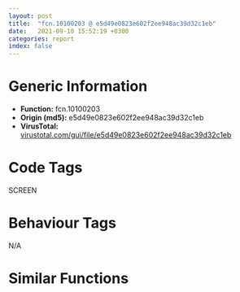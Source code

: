 ```yaml
---
layout: post
title:  "fcn.10100203 @ e5d49e0823e602f2ee948ac39d32c1eb"
date:   2021-09-10 15:52:19 +0300
categories: report
index: false
---
```


# Generic Information
- **Function:** fcn.10100203
- **Origin (md5):** e5d49e0823e602f2ee948ac39d32c1eb
- **VirusTotal:** [virustotal.com/gui/file/e5d49e0823e602f2ee948ac39d32c1eb][virustotal_ref]

# Code Tags
<span class="tag" id="SCREEN">SCREEN</span>


# Behaviour Tags
<span class="bhv-tag" id="na">N/A</span>

# Similar Functions
<script type="text/javascript" src="https://www.gstatic.com/charts/loader.js"></script>
<script type="text/javascript">

    google.charts.load('current', {'packages':['corechart']});
    google.charts.setOnLoadCallback(drawChart);

    function drawChart() {
    var data = new google.visualization.DataTable();
        data.addColumn('number', 'X');
        data.addColumn('number', 'Y');
        data.addColumn({type: 'string', role: 'tooltip', 'p': {'html': true}});
        data.addColumn({'type': 'string', 'role': 'style'});
        
        data.addRows([
    [-369.9045104980469, -102.58952331542969, '<b><a href="/report/fcn.10100203@e5d49e0823e602f2ee948ac39d32c1eb">fcn.10100203</a><br>@e5d49e0823e602f2ee948ac39d32c1eb</b><br>push 0x6c<br>mov eax, 0x10146b59<br>call fcn.10124157<br>mov dword[ebp-0x50], ecx<br>mov ebx, dword[ebp+8]<br>mov edi, dword[ebp+0xc]<br>mov dword[ebp-0x3c], ebx<br>mov dword[ebp-0x40], edi<br>mov eax, dword[ebx+0x18]<br>not eax<br>test al, 1<br>je 0x10100426<br>mov eax, dword[edi]<br>mov ecx, edi<br>call dword[eax+0x1a8]<br>push eax<br>mov ecx, ebx<br>mov dword[ebp-0x58], eax<br>call fcn.1000a0ca<br>mov edx, dword[edi]<br>mov ecx, edi<br>call dword[edx+0x208]<br>push eax<br>mov ecx, ebx<br>call fcn.1000a0ca<br>push dword[edi+0x250]<br>mov ecx, ebx<br>call fcn.1000a0ca<br>xor esi, esi<br>mov ecx, esi<br>mov dword[ebp-0x44], esi<br>cmp dword[ebp-0x58], ecx<br>jle 0x1010037f<br>mov eax, dword[edi]<br>push ecx<br>mov ecx, edi<br>call dword[eax+0x1ac]<br>push eax<br>push 0x1015bbb4<br>call fcn.1000904b<br>pop ecx<br>pop ecx<br>mov dword[ebp-0x34], esi<br>lea ecx, [ebp-0x34]<br>mov edx, dword[eax]<br>push ecx<br>mov ecx, eax<br>mov dword[ebp-0x54], eax<br>call dword[edx+0x214]<br>push eax<br>lea ecx, [ebp-0x38]<br>call fcn.100065ad<br>lea eax, [ebp-0x38]<br>mov dword[ebp-4], esi<br>push eax<br>mov ecx, ebx<br>call fcn.1001391f<br>mov ecx, dword[ebp-0x3c]<br>xor ebx, ebx<br>cmp dword[ebp-0x34], ebx<br>setne bl<br>push ebx<br>call fcn.1000a0ca<br>test ebx, ebx<br>mov ebx, dword[ebp-0x3c]<br>je 0x101002e2<br>push dword[ebp-0x34]<br>mov ecx, ebx<br>call fcn.100206da<br>mov ecx, dword[ebp-0x34]<br>test ecx, ecx<br>je 0x101002e2<br>mov eax, dword[ecx]<br>push 1<br>call dword[eax+4]<br>call fcn.10013a90<br>push eax<br>lea ecx, [ebp-0x48]<br>call fcn.10006523<br>mov eax, dword[edi]<br>lea ecx, [ebp-0x48]<br>push ecx<br>push dword[ebp-0x44]<br>mov ecx, edi<br>mov byte[ebp-4], 1<br>call dword[eax+0x1b8]<br>lea eax, [ebp-0x48]<br>mov ecx, ebx<br>push eax<br>call fcn.1001391f<br>push dword[edi+0x2860]<br>mov ecx, ebx<br>call fcn.1000a0ca<br>mov eax, dword[edi]<br>mov ecx, edi<br>push dword[ebp-0x44]<br>call dword[eax+0x1d8]<br>push eax<br>mov ecx, ebx<br>call fcn.1000a0ca<br>mov ecx, dword[ebp-0x54]<br>or eax, 0xffffffff<br>mov ecx, dword[ecx+0x434]<br>test ecx, ecx<br>je 0x1010034d<br>cmp dword[ecx+0x20], 0<br>je 0x1010034d<br>call fcn.1001253e<br>push eax<br>mov ecx, ebx<br>call fcn.1000a0ca<br>mov ecx, dword[ebp-0x48]<br>lea ecx, [ecx-0x10]<br>call fcn.1000775d<br>mov ecx, dword[ebp-0x38]<br>or dword[ebp-4], 0xffffffff<br>lea ecx, [ecx-0x10]<br>call fcn.1000775d<br>mov ecx, dword[ebp-0x44]<br>inc ecx<br>mov dword[ebp-0x44], ecx<br>cmp ecx, dword[ebp-0x58]<br>jl 0x1010026f<br>push dword[edi+0x1d0]<br>mov ecx, ebx<br>call fcn.1000a0ca<br>lea eax, [edi+0x1bc]<br>mov ecx, ebx<br>push dword[eax+8]<br>mov dword[ebp-0x54], eax<br>call fcn.1000a0ca<br>mov eax, esi<br>mov dword[ebp-0x38], esi<br>cmp dword[edi+0x1c4], esi<br>jle 0x101003cf<br>mov edi, dword[ebp-0x54]<br>push eax<br>mov ecx, edi<br>call fcn.1001f4f9<br>mov ecx, ebx<br>push dword[eax]<br>call fcn.1000a0ca<br>mov eax, dword[ebp-0x38]<br>inc eax<br>mov dword[ebp-0x38], eax<br>cmp eax, dword[edi+8]<br>jl 0x101003af<br>mov edi, dword[ebp-0x40]<br>push dword[edi+0x248]<br>mov ecx, ebx<br>call fcn.1000a0ca<br>push dword[edi+0x11c]<br>mov ecx, ebx<br>call fcn.1000a0ca<br>mov eax, dword[edi]<br>mov ecx, edi<br>call dword[eax+0x244]<br>push eax<br>mov ecx, ebx<br>call fcn.1000a0ca<br>lea eax, [ebp-0x30]<br>mov dword[ebp-0x30], esi<br>push eax<br>push dword[edi+0x20]<br>mov dword[ebp-0x2c], esi<br>mov dword[ebp-0x28], esi<br>mov dword[ebp-0x24], esi<br>call dword[sym.imp.USER32.dll_GetWindowRect]<br>push 0x10<br>lea eax, [ebp-0x30]<br>mov ecx, ebx<br>push eax<br>call fcn.1000a745<br>jmp 0x101007fb<br>lea eax, [ebp-0x38]<br>xor esi, esi<br>push eax<br>mov ecx, ebx<br>mov dword[ebp-0x38], esi<br>call fcn.10009fc1<br>or dword[ebp-0x54], 0xffffffff<br>lea eax, [ebp-0x54]<br>push eax<br>mov ecx, ebx<br>call fcn.10009fc1<br>lea eax, [ebp-0x34]<br>mov dword[ebp-0x34], esi<br>push eax<br>mov ecx, ebx<br>call fcn.10009fc1<br>mov eax, dword[ebp-0x34]<br>test eax, eax<br>je 0x10100485<br>mov ecx, dword[ebp-0x50]<br>call fcn.100fe328<br>mov dword[ebp-0x40], eax<br>test eax, eax<br>je 0x10100482<br>mov edx, dword[eax]<br>mov ecx, eax<br>mov dword[eax+0x250], esi<br>call dword[edx+0x208]<br>mov ecx, dword[ebp-0x40]<br>push eax<br>call fcn.100a1238<br>mov eax, dword[ebp-0x34]<br>mov dword[edi+0x250], eax<br>mov eax, dword[ebp-0x50]<br>push dword[eax+0x20]<br>call dword[sym.imp.USER32.dll_GetParent]<br>push eax<br>call fcn.1000def0<br>push eax<br>push 0x1015ae18<br>call fcn.1000904b<br>pop ecx<br>pop ecx<br>mov dword[ebp-0x48], eax<br>mov dword[ebp-0x58], esi<br>cmp dword[ebp-0x38], esi<br>jle 0x10100681<br>call fcn.10013a90<br>push eax<br>lea ecx, [ebp-0x44]<br>call fcn.10006523<br>lea eax, [ebp-0x44]<br>mov dword[ebp-4], 2<br>push eax<br>mov ecx, ebx<br>call fcn.100137c7<br>lea eax, [ebp-0x4c]<br>mov dword[ebp-0x4c], esi<br>push eax<br>mov ecx, ebx<br>mov dword[ebp-0x3c], esi<br>call fcn.10009fc1<br>cmp dword[ebp-0x4c], 0<br>je 0x101004fb<br>push esi<br>mov ecx, ebx<br>call fcn.100204c7<br>mov dword[ebp-0x3c], eax<br>call fcn.10013a90<br>push eax<br>lea ecx, [ebp-0x5c]<br>call fcn.10006523<br>lea eax, [ebp-0x5c]<br>mov byte[ebp-4], 3<br>push eax<br>mov ecx, ebx<br>call fcn.100137c7<br>lea eax, [ebp-0x64]<br>mov ecx, ebx<br>push eax<br>call fcn.10009fc1<br>push dword[ebp-0x64]<br>mov ecx, edi<br>call fcn.100cf62e<br>or dword[ebp-0x40], 0xffffffff<br>lea eax, [ebp-0x40]<br>push eax<br>mov ecx, ebx<br>call fcn.10009fc1<br>or dword[ebp-0x34], 0xffffffff<br>lea eax, [ebp-0x34]<br>push eax<br>mov ecx, ebx<br>call fcn.10009fc1<br>mov eax, dword[ebp-0x44]<br>mov esi, dword[ebp-0x5c]<br>cmp dword[eax-0xc], 0<br>je 0x101005a6<br>mov ecx, dword[ebp-0x50]<br>push 0<br>add ecx, 0x29d0<br>push eax<br>mov dword[ebp-0x4c], ecx<br>call fcn.1001b7f3<br>mov ecx, dword[ebp-0x48]<br>test eax, eax<br>push dword[ebp-0x3c]<br>push dword[ebp-0x44]<br>mov eax, dword[ecx]<br>jne 0x10100599<br>call dword[eax+0x220]<br>mov dword[ebp-0x34], eax<br>test eax, eax<br>je 0x10100649<br>mov ecx, dword[ebp-0x4c]<br>lea eax, [ebp-0x44]<br>push eax<br>call fcn.1001b780<br>jmp 0x10100613<br>call dword[eax+0x224]<br>mov ecx, eax<br>mov dword[ebp-0x34], ecx<br>jmp 0x10100616<br>cmp dword[ebp-0x34], 0xffffffff<br>je 0x10100649<br>push dword[ebp-0x34]<br>mov ecx, dword[ebp-0x48]<br>call fcn.10084f55<br>push eax<br>push 0x10199c94<br>call fcn.1000904b<br>mov dword[ebp-0x4c], eax<br>pop ecx<br>pop ecx<br>test eax, eax<br>je 0x10100649<br>mov ecx, eax<br>call fcn.100bd4b3<br>mov dword[ebp-0x60], eax<br>test eax, eax<br>je 0x101005ea<br>mov eax, dword[ebp-0x4c]<br>mov ecx, eax<br>mov edx, dword[eax]<br>call dword[edx+0x374]<br>mov eax, dword[ebp-0x48]<br>mov ecx, eax<br>push dword[ebp-0x4c]<br>mov edx, dword[eax]<br>call dword[edx+0x1d0]<br>mov edx, dword[ebp-0x60]<br>mov ecx, eax<br>mov dword[ebp-0x34], ecx<br>test edx, edx<br>je 0x10100616<br>mov eax, dword[edx]<br>mov ecx, edx<br>push dword[ebp-0x4c]<br>call dword[eax+0x3bc]<br>mov ecx, dword[ebp-0x34]<br>test ecx, ecx<br>je 0x10100649<br>mov eax, dword[edi]<br>push 1<br>push 0xffffffffffffffff<br>push esi<br>push ecx<br>mov ecx, edi<br>call dword[eax+0x188]<br>push dword[ebp-0x40]<br>mov eax, dword[edi]<br>mov ecx, edi<br>push dword[ebp-0x58]<br>call dword[eax+0x1dc]<br>cmp dword[ebp+0x10], 0<br>je 0x10100649<br>mov eax, dword[ebp-0x34]<br>mov dword[eax+0x118], edi<br>mov ecx, dword[ebp-0x3c]<br>test ecx, ecx<br>je 0x10100657<br>mov eax, dword[ecx]<br>push 1<br>call dword[eax+4]<br>lea ecx, [esi-0x10]<br>call fcn.1000775d<br>mov ecx, dword[ebp-0x44]<br>or dword[ebp-4], 0xffffffff<br>lea ecx, [ecx-0x10]<br>call fcn.1000775d<br>mov eax, dword[ebp-0x58]<br>inc eax<br>push 0<br>mov dword[ebp-0x58], eax<br>pop esi<br>cmp eax, dword[ebp-0x38]<br>jl 0x101004b9<br>lea eax, [ebp-0x5c]<br>mov dword[ebp-0x5c], esi<br>push eax<br>mov ecx, ebx<br>call fcn.10009fc1<br>lea eax, [ebp-0x38]<br>mov dword[ebp-0x38], esi<br>push eax<br>mov ecx, ebx<br>call fcn.10009fc1<br>mov dword[ebp-0x78], 0x1014e8b4<br>mov dword[ebp-0x74], esi<br>mov dword[ebp-0x68], esi<br>mov dword[ebp-0x6c], esi<br>mov dword[ebp-0x70], esi<br>cmp dword[ebp-0x38], 0<br>mov dword[ebp-4], 4<br>jle 0x101006de<br>or dword[ebp-0x40], 0xffffffff<br>lea eax, [ebp-0x40]<br>push eax<br>mov ecx, ebx<br>call fcn.10009fc1<br>push dword[ebp-0x40]<br>lea ecx, [ebp-0x78]<br>push esi<br>call fcn.100e5a25<br>inc esi<br>cmp esi, dword[ebp-0x38]<br>jl 0x101006bd<br>mov esi, dword[ebp-0x5c]<br>mov ecx, edi<br>push esi<br>call fcn.100a0328<br>lea eax, [ebp-0x78]<br>mov ecx, edi<br>push eax<br>call fcn.100a2891<br>mov eax, dword[ebp-0x50]<br>mov ecx, ebx<br>and dword[ebp-0x3c], 0<br>mov dword[eax+0x2938], esi<br>lea eax, [ebp-0x3c]<br>push eax<br>call fcn.10009fc1<br>mov esi, dword[ebp-0x3c]<br>mov ecx, edi<br>push esi<br>call fcn.100cbd79<br>mov eax, dword[ebp-0x50]<br>mov ecx, ebx<br>mov dword[eax+0x293c], esi<br>lea eax, [ebp-0x3c]<br>push eax<br>call fcn.10009fc1<br>mov ecx, dword[ebp-0x50]<br>mov eax, dword[ebp-0x3c]<br>mov dword[edi+0x11c], eax<br>mov dword[ebp-0x40], 1<br>mov dword[ecx+0x2940], eax<br>lea eax, [ebp-0x40]<br>push eax<br>mov ecx, ebx<br>call fcn.10009fc1<br>mov eax, dword[edi]<br>mov ecx, edi<br>mov esi, dword[ebp-0x40]<br>push 1<br>push esi<br>call dword[eax+0x240]<br>mov eax, dword[ebp-0x50]<br>mov ecx, ebx<br>push 0x10<br>mov dword[eax+0x294c], esi<br>xor esi, esi<br>lea eax, [ebp-0x20]<br>mov dword[ebp-0x20], esi<br>push eax<br>mov dword[ebp-0x1c], esi<br>mov dword[ebp-0x18], esi<br>mov dword[ebp-0x14], esi<br>call fcn.10001b50<br>lea eax, [ebp-0x20]<br>push eax<br>push dword[edi+0x20]<br>call dword[sym.imp.USER32.dll_GetParent]<br>push eax<br>call fcn.1000def0<br>mov ecx, eax<br>call fcn.10017fb2<br>mov eax, dword[ebp-0x14]<br>mov ecx, edi<br>sub eax, dword[ebp-0x1c]<br>push 0x14<br>push eax<br>mov eax, dword[ebp-0x18]<br>sub eax, dword[ebp-0x20]<br>push eax<br>push dword[ebp-0x18]<br>push dword[ebp-0x20]<br>push esi<br>call fcn.10012807<br>mov eax, dword[edi]<br>mov ecx, edi<br>call dword[eax+0x1a8]<br>test eax, eax<br>jle 0x101007f3<br>mov eax, dword[edi]<br>mov ecx, edi<br>call dword[eax+0x1a8]<br>mov ecx, dword[ebp-0x54]<br>dec eax<br>cmp ecx, eax<br>jle 0x101007e8<br>mov eax, dword[edi]<br>mov ecx, edi<br>call dword[eax+0x1a8]<br>lea ecx, [eax-1]<br>mov edx, dword[edi]<br>push ecx<br>mov ecx, edi<br>call dword[edx+0x210]<br>lea ecx, [ebp-0x78]<br>call fcn.10023735<br>call fcn.10124106<br>ret 0xc<br><eoc> ', 'point { fill-color: #e0440e; }'],
[-14.099549293518066, 55.731666564941406, '<b><a href="/report/fcn.10030500@e5d49e0823e602f2ee948ac39d32c1eb">fcn.10030500</a><br>@e5d49e0823e602f2ee948ac39d32c1eb</b><br>push 0x3c<br>mov eax, 0x1013ca3f<br>call fcn.10124157<br>mov esi, ecx<br>mov ebx, dword[ebp+0xc]<br>mov dword[ebp-0x38], ebx<br>test esi, esi<br>je 0x10030711<br>cmp dword[esi+0x20], 0<br>je 0x10030711<br>xor edi, edi<br>lea eax, [ebp-0x30]<br>push eax<br>mov dword[ebp-0x30], edi<br>mov dword[ebp-0x2c], edi<br>mov dword[ebp-0x28], edi<br>mov dword[ebp-0x24], edi<br>call dword[sym.imp.USER32.dll_SetRectEmpty]<br>push 0x768<br>call fcn.10005e06<br>pop ecx<br>mov dword[ebp-0x34], eax<br>mov dword[ebp-4], edi<br>test eax, eax<br>je 0x1003055c<br>mov ecx, eax<br>call fcn.100211ec<br>mov edi, eax<br>mov eax, dword[esi+0x80]<br>mov ecx, edi<br>mov edx, dword[edi]<br>add eax, 2<br>or dword[ebp-4], 0xffffffff<br>push eax<br>push esi<br>lea eax, [ebp-0x30]<br>push eax<br>push 0x5000000b<br>push 0x1014abf4<br>call dword[edx+0x160]<br>test eax, eax<br>je 0x10030711<br>mov dword[edi+0x74], 1<br>mov ecx, edi<br>mov eax, dword[esi+0xd8]<br>mov dword[edi+0x90], eax<br>xor eax, eax<br>push eax<br>push eax<br>push dword[ebp+8]<br>mov dword[edi+0x88], eax<br>call fcn.10022dac<br>test ebx, ebx<br>mov bx, word[ebp+0x10]<br>je 0x10030672<br>push dword[ebp-0x38]<br>lea ecx, [ebp-0x34]<br>call fcn.100065ad<br>mov dword[ebp-4], 1<br>test bx, bx<br>je 0x10030659<br>xor eax, eax<br>mov word[ebp-0x3e], bx<br>mov word[ebp-0x3c], ax<br>lea ecx, [ebp-0x48]<br>mov al, byte[ebp+0x14]<br>or al, 1<br>mov byte[ebp-0x40], al<br>lea eax, [ebp-0x40]<br>push eax<br>call fcn.10065f76<br>mov byte[ebp-4], 2<br>call fcn.10013a90<br>push eax<br>lea ecx, [ebp-0x38]<br>call fcn.10006523<br>lea eax, [ebp-0x38]<br>mov byte[ebp-4], 3<br>push eax<br>lea ecx, [ebp-0x48]<br>call fcn.100660b0<br>push 0x10151d18<br>lea ecx, [ebp-0x34]<br>call fcn.10006b8f<br>mov eax, dword[ebp-0x38]<br>lea ecx, [ebp-0x34]<br>push dword[eax-0xc]<br>push eax<br>call fcn.10006bb8<br>push 0x101515d0<br>lea ecx, [ebp-0x34]<br>call fcn.10006b8f<br>mov ecx, dword[ebp-0x38]<br>lea ecx, [ecx-0x10]<br>call fcn.1000775d<br>lea ecx, [ebp-0x48]<br>mov byte[ebp-4], 1<br>call fcn.10065f8b<br>push dword[ebp-0x34]<br>mov ecx, edi<br>call fcn.1002320c<br>mov ecx, dword[ebp-0x34]<br>or dword[ebp-4], 0xffffffff<br>lea ecx, [ecx-0x10]<br>call fcn.1000775d<br>mov eax, dword[edi]<br>lea ecx, [ebp-0x48]<br>push 0<br>push ecx<br>mov ecx, edi<br>call dword[eax+0x16c]<br>xor eax, eax<br>mov dword[ebp-0x20], eax<br>mov dword[ebp-0x1c], eax<br>mov dword[ebp-0x18], eax<br>mov dword[ebp-0x14], eax<br>lea eax, [ebp-0x20]<br>push eax<br>push dword[edi+0x20]<br>call dword[sym.imp.USER32.dll_GetWindowRect]<br>mov eax, dword[ebp-0x18]<br>mov ecx, dword[ebp-0x14]<br>sub eax, dword[ebp-0x20]<br>sub ecx, dword[ebp-0x1c]<br>cmp dword[esi+0x80], 0<br>jne 0x100306be<br>mov dword[esi+0xe0], eax<br>mov dword[esi+0xe4], ecx<br>push edi<br>lea ecx, [esi+0x74]<br>call fcn.1003079d<br>test bx, bx<br>sete al<br>dec al<br>and al, byte[ebp+0x14]<br>movzx ecx, al<br>shl ecx, 0x10<br>movzx eax, bx<br>or ecx, eax<br>push ecx<br>lea ecx, [esi+0x90]<br>call fcn.1003079d<br>mov edi, dword[ebp+0x18]<br>test edi, edi<br>je 0x10030705<br>mov eax, dword[esi+0x80]<br>lea ecx, [esi+0xac]<br>dec eax<br>push eax<br>call fcn.1000c419<br>mov dword[eax], edi<br>mov ecx, esi<br>call fcn.100307c9<br>xor eax, eax<br>inc eax<br>jmp 0x10030713<br>xor eax, eax<br>call fcn.10124106<br>ret 0x14<br><eoc> ', 'null'],
[-172.384521484375, 411.55267333984375, '<b><a href="/report/fcn.00510263@9c2b894b84f59672d8be2e984066f76f">fcn.00510263</a><br>@9c2b894b84f59672d8be2e984066f76f</b><br>push 0x70<br>mov eax, 0x57f75c<br>call fcn.00553908<br>mov dword[ebp-0x50], ecx<br>mov edi, dword[ebp+8]<br>mov ebx, dword[ebp+0xc]<br>mov dword[ebp-0x5c], edi<br>mov dword[ebp-0x44], ebx<br>mov eax, dword[edi+0x18]<br>not eax<br>test al, 1<br>je 0x5104c2<br>mov eax, dword[ebx]<br>mov esi, dword[eax+0x1ac]<br>mov ecx, esi<br>call fcn.00553897<br>mov ecx, ebx<br>call esi<br>push eax<br>mov ecx, edi<br>mov dword[ebp-0x40], eax<br>call fcn.0040e873<br>mov ecx, dword[ebx]<br>mov esi, dword[ecx+0x20c]<br>mov ecx, esi<br>call fcn.00553897<br>mov ecx, ebx<br>call esi<br>push eax<br>mov ecx, edi<br>call fcn.0040e873<br>push dword[ebx+0x298]<br>mov ecx, edi<br>call fcn.0040e873<br>xor ecx, ecx<br>mov dword[ebp-0x3c], ecx<br>cmp dword[ebp-0x40], ecx<br>jle 0x510421<br>mov eax, dword[ebx]<br>push ecx<br>mov esi, dword[eax+0x1b0]<br>mov ecx, esi<br>call fcn.00553897<br>mov ecx, ebx<br>call esi<br>push eax<br>push 0x599e6c<br>call fcn.004317b9<br>and dword[ebp-0x38], 0<br>mov ebx, eax<br>pop ecx<br>pop ecx<br>lea eax, [ebp-0x38]<br>mov dword[ebp-0x60], ebx<br>mov ecx, dword[ebx]<br>push eax<br>mov esi, dword[ecx+0x218]<br>mov ecx, esi<br>call fcn.00553897<br>mov ecx, ebx<br>call esi<br>push eax<br>lea ecx, [ebp-0x5c]<br>call fcn.00404510<br>and dword[ebp-4], 0<br>lea eax, [ebp-0x5c]<br>push eax<br>mov ecx, edi<br>call fcn.0040fabc<br>xor ebx, ebx<br>mov ecx, edi<br>cmp dword[ebp-0x38], ebx<br>setne bl<br>push ebx<br>call fcn.0040e873<br>test ebx, ebx<br>je 0x51036f<br>push dword[ebp-0x38]<br>mov ecx, edi<br>call fcn.004ce202<br>mov ebx, dword[ebp-0x38]<br>test ebx, ebx<br>je 0x51036f<br>mov eax, dword[ebx]<br>push 1<br>mov esi, dword[eax+4]<br>mov ecx, esi<br>call fcn.00553897<br>mov ecx, ebx<br>call esi<br>call fcn.0040fc5c<br>push eax<br>lea ecx, [ebp-0x34]<br>call fcn.004045d0<br>mov ebx, dword[ebp-0x44]<br>lea ecx, [ebp-0x34]<br>push ecx<br>push dword[ebp-0x3c]<br>mov byte[ebp-4], 1<br>mov eax, dword[ebx]<br>mov esi, dword[eax+0x1bc]<br>mov ecx, esi<br>call fcn.00553897<br>mov ecx, ebx<br>call esi<br>lea eax, [ebp-0x34]<br>mov ecx, edi<br>push eax<br>call fcn.0040fabc<br>push dword[ebx+0x29f8]<br>mov ecx, edi<br>call fcn.0040e873<br>mov eax, dword[ebx]<br>push dword[ebp-0x3c]<br>mov esi, dword[eax+0x1dc]<br>mov ecx, esi<br>call fcn.00553897<br>mov ecx, ebx<br>call esi<br>push eax<br>mov ecx, edi<br>call fcn.0040e873<br>mov ecx, dword[ebp-0x60]<br>or eax, 0xffffffff<br>mov ecx, dword[ecx+0x444]<br>test ecx, ecx<br>je 0x5103ef<br>cmp dword[ecx+0x20], 0<br>je 0x5103ef<br>call fcn.0041b4a2<br>push eax<br>mov ecx, edi<br>call fcn.0040e873<br>mov ecx, dword[ebp-0x34]<br>lea ecx, [ecx-0x10]<br>call fcn.00404980<br>mov ecx, dword[ebp-0x5c]<br>or dword[ebp-4], 0xffffffff<br>lea ecx, [ecx-0x10]<br>call fcn.00404980<br>mov ecx, dword[ebp-0x3c]<br>inc ecx<br>mov dword[ebp-0x3c], ecx<br>cmp ecx, dword[ebp-0x40]<br>jl 0x5102df<br>push dword[ebx+0x1dc]<br>mov ecx, edi<br>call fcn.0040e873<br>lea esi, [ebx+0x1c8]<br>mov ecx, edi<br>push dword[esi+8]<br>call fcn.0040e873<br>cmp dword[esi+8], 0<br>jle 0x510460<br>xor ebx, ebx<br>push ebx<br>mov ecx, esi<br>call fcn.0040b810<br>mov ecx, edi<br>push dword[eax]<br>call fcn.0040e873<br>inc ebx<br>cmp ebx, dword[esi+8]<br>jl 0x510446<br>mov ebx, dword[ebp-0x44]<br>push dword[ebx+0x290]<br>mov ecx, edi<br>call fcn.0040e873<br>push dword[ebx+0x128]<br>mov ecx, edi<br>call fcn.0040e873<br>mov eax, dword[ebx]<br>mov esi, dword[eax+0x248]<br>mov ecx, esi<br>call fcn.00553897<br>mov ecx, ebx<br>call esi<br>push eax<br>mov ecx, edi<br>call fcn.0040e873<br>xor eax, eax<br>mov dword[ebp-0x30], eax<br>mov dword[ebp-0x2c], eax<br>mov dword[ebp-0x28], eax<br>mov dword[ebp-0x24], eax<br>lea eax, [ebp-0x30]<br>push eax<br>push dword[ebx+0x20]<br>call dword[sym.imp.USER32.dll_GetWindowRect]<br>push 0x10<br>lea eax, [ebp-0x30]<br>mov ecx, edi<br>push eax<br>call fcn.00430a27<br>jmp 0x510935<br>lea eax, [ebp-0x40]<br>xor esi, esi<br>push eax<br>mov ecx, edi<br>mov dword[ebp-0x40], esi<br>call fcn.0040e752<br>or dword[ebp-0x60], 0xffffffff<br>lea eax, [ebp-0x60]<br>push eax<br>mov ecx, edi<br>call fcn.0040e752<br>lea eax, [ebp-0x38]<br>mov dword[ebp-0x38], esi<br>push eax<br>mov ecx, edi<br>call fcn.0040e752<br>mov eax, dword[ebp-0x38]<br>test eax, eax<br>je 0x51052d<br>mov ecx, dword[ebp-0x50]<br>call fcn.0050e040<br>mov dword[ebp-0x44], eax<br>test eax, eax<br>je 0x51052a<br>mov ecx, dword[eax]<br>mov dword[eax+0x298], esi<br>mov esi, dword[ecx+0x20c]<br>mov ecx, esi<br>call fcn.00553897<br>mov ecx, dword[ebp-0x44]<br>call esi<br>mov ecx, dword[ebp-0x44]<br>push eax<br>call fcn.0048de71<br>xor esi, esi<br>mov eax, dword[ebp-0x38]<br>mov dword[ebx+0x298], eax<br>mov eax, dword[ebp-0x50]<br>push dword[eax+0x20]<br>call dword[sym.imp.USER32.dll_GetParent]<br>push eax<br>call fcn.00415cb4<br>push eax<br>push 0x592cc0<br>call fcn.004317b9<br>cmp dword[ebp-0x40], 0<br>pop ecx<br>pop ecx<br>mov dword[ebp-0x4c], eax<br>mov dword[ebp-0x44], esi<br>jle 0x51078d<br>call fcn.0040fc5c<br>push eax<br>lea ecx, [ebp-0x3c]<br>call fcn.004045d0<br>lea eax, [ebp-0x3c]<br>mov dword[ebp-4], 2<br>push eax<br>mov ecx, edi<br>call fcn.0040f964<br>lea eax, [ebp-0x58]<br>mov dword[ebp-0x58], esi<br>push eax<br>mov ecx, edi<br>mov dword[ebp-0x38], esi<br>call fcn.0040e752<br>cmp dword[ebp-0x58], 0<br>je 0x5105a4<br>push esi<br>mov ecx, edi<br>call fcn.004cdfbe<br>mov dword[ebp-0x38], eax<br>call fcn.0040fc5c<br>push eax<br>lea ecx, [ebp-0x64]<br>call fcn.004045d0<br>lea eax, [ebp-0x64]<br>mov byte[ebp-4], 3<br>push eax<br>mov ecx, edi<br>call fcn.0040f964<br>lea eax, [ebp-0x68]<br>mov ecx, edi<br>push eax<br>call fcn.0040e752<br>push dword[ebp-0x68]<br>mov ecx, ebx<br>call fcn.004e3ddc<br>or dword[ebp-0x48], 0xffffffff<br>lea eax, [ebp-0x48]<br>push eax<br>mov ecx, edi<br>call fcn.0040e752<br>or dword[ebp-0x34], 0xffffffff<br>lea eax, [ebp-0x34]<br>push eax<br>mov ecx, edi<br>call fcn.0040e752<br>mov eax, dword[ebp-0x3c]<br>mov esi, dword[ebp-0x64]<br>cmp dword[eax-0xc], 0<br>je 0x51066f<br>mov ecx, dword[ebp-0x50]<br>push 0<br>add ecx, 0x2b74<br>push eax<br>mov dword[ebp-0x54], ecx<br>call fcn.004ebfc1<br>push dword[ebp-0x38]<br>test eax, eax<br>mov eax, dword[ebp-0x4c]<br>push dword[ebp-0x3c]<br>mov eax, dword[eax]<br>jne 0x510653<br>mov edi, dword[eax+0x224]<br>mov ecx, edi<br>call fcn.00553897<br>mov ecx, dword[ebp-0x4c]<br>call edi<br>mov edi, eax<br>mov dword[ebp-0x34], edi<br>test edi, edi<br>je 0x510746<br>mov ecx, dword[ebp-0x54]<br>lea eax, [ebp-0x3c]<br>push eax<br>call fcn.004ebf2a<br>jmp 0x510701<br>mov edi, dword[eax+0x228]<br>mov ecx, edi<br>call fcn.00553897<br>mov ecx, dword[ebp-0x4c]<br>call edi<br>mov edi, eax<br>mov dword[ebp-0x34], edi<br>jmp 0x510701<br>cmp dword[ebp-0x34], 0xffffffff<br>je 0x510746<br>push dword[ebp-0x34]<br>mov ecx, dword[ebp-0x4c]<br>call fcn.0049b751<br>push eax<br>push 0x5d8810<br>call fcn.004317b9<br>mov edi, eax<br>mov dword[ebp-0x58], edi<br>pop ecx<br>pop ecx<br>test edi, edi<br>je 0x510746<br>mov ecx, edi<br>call fcn.004d5b1e<br>mov dword[ebp-0x54], eax<br>test eax, eax<br>je 0x5106c3<br>mov ecx, dword[edi]<br>mov edi, dword[ecx+0x378]<br>mov ecx, edi<br>call fcn.00553897<br>mov ecx, dword[ebp-0x58]<br>call edi<br>mov edi, dword[ebp-0x58]<br>mov eax, dword[ebp-0x4c]<br>push edi<br>mov eax, dword[eax]<br>mov edi, dword[eax+0x1d4]<br>mov ecx, edi<br>call fcn.00553897<br>mov ecx, dword[ebp-0x4c]<br>call edi<br>mov edi, eax<br>mov eax, dword[ebp-0x54]<br>mov dword[ebp-0x34], edi<br>test eax, eax<br>je 0x510701<br>mov eax, dword[eax]<br>push dword[ebp-0x58]<br>mov edi, dword[eax+0x3c0]<br>mov ecx, edi<br>call fcn.00553897<br>mov ecx, dword[ebp-0x54]<br>call edi<br>mov edi, dword[ebp-0x34]<br>test edi, edi<br>je 0x510746<br>mov eax, dword[ebx]<br>push 1<br>push 0xffffffffffffffff<br>push esi<br>push edi<br>mov edi, dword[eax+0x18c]<br>mov ecx, edi<br>call fcn.00553897<br>mov ecx, ebx<br>call edi<br>mov eax, dword[ebx]<br>push dword[ebp-0x48]<br>push dword[ebp-0x44]<br>mov edi, dword[eax+0x1e0]<br>mov ecx, edi<br>call fcn.00553897<br>mov ecx, ebx<br>call edi<br>cmp dword[ebp+0x10], 0<br>je 0x510746<br>mov eax, dword[ebp-0x34]<br>mov dword[eax+0x128], ebx<br>mov eax, dword[ebp-0x38]<br>test eax, eax<br>je 0x510760<br>mov eax, dword[eax]<br>push 1<br>mov edi, dword[eax+4]<br>mov ecx, edi<br>call fcn.00553897<br>mov ecx, dword[ebp-0x38]<br>call edi<br>lea ecx, [esi-0x10]<br>call fcn.00404980<br>mov ecx, dword[ebp-0x3c]<br>or dword[ebp-4], 0xffffffff<br>lea ecx, [ecx-0x10]<br>call fcn.00404980<br>mov eax, dword[ebp-0x44]<br>mov edi, dword[ebp-0x5c]<br>inc eax<br>push 0<br>mov dword[ebp-0x44], eax<br>pop esi<br>cmp eax, dword[ebp-0x40]<br>jl 0x510562<br>lea eax, [ebp-0x54]<br>mov dword[ebp-0x54], esi<br>push eax<br>mov ecx, edi<br>call fcn.0040e752<br>lea eax, [ebp-0x40]<br>mov dword[ebp-0x40], esi<br>push eax<br>mov ecx, edi<br>call fcn.0040e752<br>mov dword[ebp-0x7c], 0x58edac<br>mov dword[ebp-0x78], esi<br>mov dword[ebp-0x6c], esi<br>mov dword[ebp-0x70], esi<br>mov dword[ebp-0x74], esi<br>cmp dword[ebp-0x40], 0<br>mov dword[ebp-4], 4<br>jle 0x5107ea<br>or dword[ebp-0x48], 0xffffffff<br>lea eax, [ebp-0x48]<br>push eax<br>mov ecx, edi<br>call fcn.0040e752<br>push dword[ebp-0x48]<br>lea ecx, [ebp-0x7c]<br>push esi<br>call fcn.0044c41c<br>inc esi<br>cmp esi, dword[ebp-0x40]<br>jl 0x5107c9<br>mov esi, dword[ebp-0x54]<br>mov ecx, ebx<br>push esi<br>call fcn.0048cf1f<br>lea eax, [ebp-0x7c]<br>mov ecx, ebx<br>push eax<br>call fcn.0048f99f<br>mov eax, dword[ebp-0x50]<br>mov ecx, edi<br>and dword[ebp-0x34], 0<br>mov dword[eax+0x2adc], esi<br>lea eax, [ebp-0x34]<br>push eax<br>call fcn.0040e752<br>mov esi, dword[ebp-0x34]<br>mov ecx, ebx<br>push esi<br>call fcn.004e0171<br>mov eax, dword[ebp-0x50]<br>mov ecx, edi<br>mov dword[eax+0x2ae0], esi<br>lea eax, [ebp-0x34]<br>push eax<br>call fcn.0040e752<br>mov ecx, dword[ebp-0x50]<br>mov eax, dword[ebp-0x34]<br>mov dword[ebx+0x128], eax<br>mov dword[ebp-0x48], 1<br>mov dword[ecx+0x2ae4], eax<br>lea eax, [ebp-0x48]<br>push eax<br>mov ecx, edi<br>call fcn.0040e752<br>mov eax, dword[ebx]<br>mov edi, dword[ebp-0x48]<br>push 1<br>push edi<br>mov esi, dword[eax+0x244]<br>mov ecx, esi<br>call fcn.00553897<br>mov ecx, ebx<br>call esi<br>mov eax, dword[ebp-0x50]<br>xor esi, esi<br>mov ecx, dword[ebp-0x5c]<br>push 0x10<br>mov dword[ebp-0x20], esi<br>mov dword[eax+0x2af0], edi<br>lea eax, [ebp-0x20]<br>push eax<br>mov dword[ebp-0x1c], esi<br>mov dword[ebp-0x18], esi<br>mov dword[ebp-0x14], esi<br>call fcn.0040eaf1<br>lea eax, [ebp-0x20]<br>push eax<br>push dword[ebx+0x20]<br>call dword[sym.imp.USER32.dll_GetParent]<br>push eax<br>call fcn.00415cb4<br>mov ecx, eax<br>call fcn.0041288e<br>mov eax, dword[ebp-0x14]<br>mov ecx, ebx<br>sub eax, dword[ebp-0x1c]<br>push 0x14<br>push eax<br>mov eax, dword[ebp-0x18]<br>sub eax, dword[ebp-0x20]<br>push eax<br>push dword[ebp-0x18]<br>push dword[ebp-0x20]<br>push esi<br>call fcn.0041be5d<br>mov eax, dword[ebx]<br>mov esi, dword[eax+0x1ac]<br>mov ecx, esi<br>call fcn.00553897<br>mov ecx, ebx<br>call esi<br>test eax, eax<br>jle 0x51092d<br>mov eax, dword[ebx]<br>mov esi, dword[eax+0x1ac]<br>mov ecx, esi<br>call fcn.00553897<br>mov ecx, ebx<br>call esi<br>mov ecx, dword[ebp-0x60]<br>dec eax<br>cmp ecx, eax<br>jle 0x510919<br>mov eax, dword[ebx]<br>mov esi, dword[eax+0x1ac]<br>mov ecx, esi<br>call fcn.00553897<br>mov ecx, ebx<br>call esi<br>lea ecx, [eax-1]<br>mov edx, dword[ebx]<br>push ecx<br>mov esi, dword[edx+0x214]<br>mov ecx, esi<br>call fcn.00553897<br>mov ecx, ebx<br>call esi<br>lea ecx, [ebp-0x7c]<br>call fcn.004741bb<br>call fcn.005538b2<br>ret 0xc<br><eoc> ', 'null'],
[-528.1892700195312, 253.23126220703125, '<b><a href="/report/fcn.005369d2@9c2b894b84f59672d8be2e984066f76f">fcn.005369d2</a><br>@9c2b894b84f59672d8be2e984066f76f</b><br>push 0x3c<br>mov eax, 0x58152d<br>call fcn.00553908<br>mov edi, ecx<br>mov eax, dword[ebp+0xc]<br>mov dword[ebp-0x38], eax<br>test edi, edi<br>je 0x536bfe<br>cmp dword[edi+0x20], 0<br>je 0x536bfe<br>xor ebx, ebx<br>lea eax, [ebp-0x30]<br>push eax<br>mov dword[ebp-0x30], ebx<br>mov dword[ebp-0x2c], ebx<br>mov dword[ebp-0x28], ebx<br>mov dword[ebp-0x24], ebx<br>call dword[sym.imp.USER32.dll_SetRectEmpty]<br>push 0x7a8<br>call fcn.0040e3eb<br>pop ecx<br>mov dword[ebp-0x34], eax<br>mov dword[ebp-4], ebx<br>test eax, eax<br>je 0x536a2e<br>mov ecx, eax<br>call fcn.00509661<br>mov ebx, eax<br>mov eax, dword[edi+0x8c]<br>mov esi, dword[ebx]<br>add eax, 2<br>or dword[ebp-4], 0xffffffff<br>push eax<br>push edi<br>mov esi, dword[esi+0x164]<br>lea eax, [ebp-0x30]<br>push eax<br>push 0x5000000b<br>push 0x5b8294<br>mov ecx, esi<br>call fcn.00553897<br>mov ecx, ebx<br>call esi<br>test eax, eax<br>je 0x536bfe<br>xor esi, esi<br>mov dword[ebx+0x80], 1<br>mov eax, dword[edi+0xe4]<br>mov ecx, ebx<br>push esi<br>push esi<br>push dword[ebp+8]<br>mov dword[ebx+0x9c], eax<br>mov dword[ebx+0x94], esi<br>call fcn.0050b25b<br>mov eax, dword[ebp-0x38]<br>test eax, eax<br>je 0x536b51<br>push eax<br>lea ecx, [ebp-0x34]<br>call fcn.00404510<br>mov cx, word[ebp+0x10]<br>mov dword[ebp-4], 1<br>test cx, cx<br>je 0x536b38<br>xor eax, eax<br>mov word[ebp-0x3e], cx<br>mov word[ebp-0x3c], ax<br>lea ecx, [ebp-0x48]<br>mov al, byte[ebp+0x14]<br>or al, 1<br>mov byte[ebp-0x40], al<br>lea eax, [ebp-0x40]<br>push eax<br>call fcn.00511622<br>mov byte[ebp-4], 2<br>call fcn.0040fc5c<br>push eax<br>lea ecx, [ebp-0x38]<br>call fcn.004045d0<br>lea eax, [ebp-0x38]<br>mov byte[ebp-4], 3<br>push eax<br>lea ecx, [ebp-0x48]<br>call fcn.0051176b<br>push 0x5ab8a8<br>lea ecx, [ebp-0x34]<br>call fcn.00409100<br>mov eax, dword[ebp-0x38]<br>lea ecx, [ebp-0x34]<br>push dword[eax-0xc]<br>push eax<br>call fcn.004092f0<br>push 0x5ab0d0<br>lea ecx, [ebp-0x34]<br>call fcn.00409100<br>mov ecx, dword[ebp-0x38]<br>lea ecx, [ecx-0x10]<br>call fcn.00404980<br>lea ecx, [ebp-0x48]<br>mov byte[ebp-4], 1<br>call fcn.00511637<br>push dword[ebp-0x34]<br>mov ecx, ebx<br>call fcn.0050b6d7<br>mov ecx, dword[ebp-0x34]<br>or dword[ebp-4], 0xffffffff<br>lea ecx, [ecx-0x10]<br>call fcn.00404980<br>mov eax, dword[ebx]<br>lea ecx, [ebp-0x48]<br>push esi<br>push ecx<br>mov esi, dword[eax+0x170]<br>mov ecx, esi<br>call fcn.00553897<br>mov ecx, ebx<br>call esi<br>xor esi, esi<br>lea eax, [ebp-0x20]<br>push eax<br>mov dword[ebp-0x20], esi<br>mov dword[ebp-0x1c], esi<br>mov dword[ebp-0x18], esi<br>mov dword[ebp-0x14], esi<br>push dword[ebx+0x20]<br>call dword[sym.imp.USER32.dll_GetWindowRect]<br>mov eax, dword[ebp-0x18]<br>mov ecx, dword[ebp-0x14]<br>sub eax, dword[ebp-0x20]<br>sub ecx, dword[ebp-0x1c]<br>cmp dword[edi+0x8c], esi<br>jne 0x536ba4<br>mov dword[edi+0xec], eax<br>mov dword[edi+0xf0], ecx<br>push ebx<br>lea ecx, [edi+0x80]<br>call fcn.004495e1<br>mov dx, word[ebp+0x10]<br>test dx, dx<br>sete al<br>dec al<br>and al, byte[ebp+0x14]<br>movzx ecx, al<br>shl ecx, 0x10<br>movzx eax, dx<br>or ecx, eax<br>push ecx<br>lea ecx, [edi+0x9c]<br>call fcn.004495e1<br>mov esi, dword[ebp+0x18]<br>test esi, esi<br>je 0x536bf2<br>mov eax, dword[edi+0x8c]<br>lea ecx, [edi+0xb8]<br>dec eax<br>push eax<br>call fcn.00463daf<br>mov dword[eax], esi<br>mov ecx, edi<br>call fcn.00536c93<br>xor eax, eax<br>inc eax<br>jmp 0x536c00<br>xor eax, eax<br>call fcn.005538b2<br>ret 0x14<br><eoc> ', 'null'],

        ]);

    var options = {
        title: 'Similarity Plot',
        legend: 'none',
        colors: ['#dedbd9', '#e6693e', '#ec8f6e', '#f3b49f', '#f6c7b6'],
        tooltip: {isHtml: true, trigger: 'both'},
        explorer: {
        actions: ["dragToZoom", "rightClickToReset"],
        },
        chartArea: {
        width: '80%',
        height: '80%'
        },
        width: '100%',
        height: '100%'
    };

    var chart = new google.visualization.ScatterChart(document.getElementById('chart_div'));

    chart.draw(data, options);
    }
    
</script>


<div id="chart_div" style="width: 100%px; height: 100%;"></div>

# Disassembled Code
{% highlight nasm %}

push 0x6c
mov eax, 0x10146b59
call fcn.10124157
mov dword[ebp-0x50], ecx
mov ebx, dword[ebp+8]
mov edi, dword[ebp+0xc]
mov dword[ebp-0x3c], ebx
mov dword[ebp-0x40], edi
mov eax, dword[ebx+0x18]
not eax
test al, 1
je 0x10100426
mov eax, dword[edi]
mov ecx, edi
call dword[eax+0x1a8]
push eax
mov ecx, ebx
mov dword[ebp-0x58], eax
call fcn.1000a0ca
mov edx, dword[edi]
mov ecx, edi
call dword[edx+0x208]
push eax
mov ecx, ebx
call fcn.1000a0ca
push dword[edi+0x250]
mov ecx, ebx
call fcn.1000a0ca
xor esi, esi
mov ecx, esi
mov dword[ebp-0x44], esi
cmp dword[ebp-0x58], ecx
jle 0x1010037f
mov eax, dword[edi]
push ecx
mov ecx, edi
call dword[eax+0x1ac]
push eax
push 0x1015bbb4
call fcn.1000904b
pop ecx
pop ecx
mov dword[ebp-0x34], esi
lea ecx, [ebp-0x34]
mov edx, dword[eax]
push ecx
mov ecx, eax
mov dword[ebp-0x54], eax
call dword[edx+0x214]
push eax
lea ecx, [ebp-0x38]
call fcn.100065ad
lea eax, [ebp-0x38]
mov dword[ebp-4], esi
push eax
mov ecx, ebx
call fcn.1001391f
mov ecx, dword[ebp-0x3c]
xor ebx, ebx
cmp dword[ebp-0x34], ebx
setne bl
push ebx
call fcn.1000a0ca
test ebx, ebx
mov ebx, dword[ebp-0x3c]
je 0x101002e2
push dword[ebp-0x34]
mov ecx, ebx
call fcn.100206da
mov ecx, dword[ebp-0x34]
test ecx, ecx
je 0x101002e2
mov eax, dword[ecx]
push 1
call dword[eax+4]
call fcn.10013a90
push eax
lea ecx, [ebp-0x48]
call fcn.10006523
mov eax, dword[edi]
lea ecx, [ebp-0x48]
push ecx
push dword[ebp-0x44]
mov ecx, edi
mov byte[ebp-4], 1
call dword[eax+0x1b8]
lea eax, [ebp-0x48]
mov ecx, ebx
push eax
call fcn.1001391f
push dword[edi+0x2860]
mov ecx, ebx
call fcn.1000a0ca
mov eax, dword[edi]
mov ecx, edi
push dword[ebp-0x44]
call dword[eax+0x1d8]
push eax
mov ecx, ebx
call fcn.1000a0ca
mov ecx, dword[ebp-0x54]
or eax, 0xffffffff
mov ecx, dword[ecx+0x434]
test ecx, ecx
je 0x1010034d
cmp dword[ecx+0x20], 0
je 0x1010034d
call fcn.1001253e
push eax
mov ecx, ebx
call fcn.1000a0ca
mov ecx, dword[ebp-0x48]
lea ecx, [ecx-0x10]
call fcn.1000775d
mov ecx, dword[ebp-0x38]
or dword[ebp-4], 0xffffffff
lea ecx, [ecx-0x10]
call fcn.1000775d
mov ecx, dword[ebp-0x44]
inc ecx
mov dword[ebp-0x44], ecx
cmp ecx, dword[ebp-0x58]
jl 0x1010026f
push dword[edi+0x1d0]
mov ecx, ebx
call fcn.1000a0ca
lea eax, [edi+0x1bc]
mov ecx, ebx
push dword[eax+8]
mov dword[ebp-0x54], eax
call fcn.1000a0ca
mov eax, esi
mov dword[ebp-0x38], esi
cmp dword[edi+0x1c4], esi
jle 0x101003cf
mov edi, dword[ebp-0x54]
push eax
mov ecx, edi
call fcn.1001f4f9
mov ecx, ebx
push dword[eax]
call fcn.1000a0ca
mov eax, dword[ebp-0x38]
inc eax
mov dword[ebp-0x38], eax
cmp eax, dword[edi+8]
jl 0x101003af
mov edi, dword[ebp-0x40]
push dword[edi+0x248]
mov ecx, ebx
call fcn.1000a0ca
push dword[edi+0x11c]
mov ecx, ebx
call fcn.1000a0ca
mov eax, dword[edi]
mov ecx, edi
call dword[eax+0x244]
push eax
mov ecx, ebx
call fcn.1000a0ca
lea eax, [ebp-0x30]
mov dword[ebp-0x30], esi
push eax
push dword[edi+0x20]
mov dword[ebp-0x2c], esi
mov dword[ebp-0x28], esi
mov dword[ebp-0x24], esi
call dword[sym.imp.USER32.dll_GetWindowRect]
push 0x10
lea eax, [ebp-0x30]
mov ecx, ebx
push eax
call fcn.1000a745
jmp 0x101007fb
lea eax, [ebp-0x38]
xor esi, esi
push eax
mov ecx, ebx
mov dword[ebp-0x38], esi
call fcn.10009fc1
or dword[ebp-0x54], 0xffffffff
lea eax, [ebp-0x54]
push eax
mov ecx, ebx
call fcn.10009fc1
lea eax, [ebp-0x34]
mov dword[ebp-0x34], esi
push eax
mov ecx, ebx
call fcn.10009fc1
mov eax, dword[ebp-0x34]
test eax, eax
je 0x10100485
mov ecx, dword[ebp-0x50]
call fcn.100fe328
mov dword[ebp-0x40], eax
test eax, eax
je 0x10100482
mov edx, dword[eax]
mov ecx, eax
mov dword[eax+0x250], esi
call dword[edx+0x208]
mov ecx, dword[ebp-0x40]
push eax
call fcn.100a1238
mov eax, dword[ebp-0x34]
mov dword[edi+0x250], eax
mov eax, dword[ebp-0x50]
push dword[eax+0x20]
call dword[sym.imp.USER32.dll_GetParent]
push eax
call fcn.1000def0
push eax
push 0x1015ae18
call fcn.1000904b
pop ecx
pop ecx
mov dword[ebp-0x48], eax
mov dword[ebp-0x58], esi
cmp dword[ebp-0x38], esi
jle 0x10100681
call fcn.10013a90
push eax
lea ecx, [ebp-0x44]
call fcn.10006523
lea eax, [ebp-0x44]
mov dword[ebp-4], 2
push eax
mov ecx, ebx
call fcn.100137c7
lea eax, [ebp-0x4c]
mov dword[ebp-0x4c], esi
push eax
mov ecx, ebx
mov dword[ebp-0x3c], esi
call fcn.10009fc1
cmp dword[ebp-0x4c], 0
je 0x101004fb
push esi
mov ecx, ebx
call fcn.100204c7
mov dword[ebp-0x3c], eax
call fcn.10013a90
push eax
lea ecx, [ebp-0x5c]
call fcn.10006523
lea eax, [ebp-0x5c]
mov byte[ebp-4], 3
push eax
mov ecx, ebx
call fcn.100137c7
lea eax, [ebp-0x64]
mov ecx, ebx
push eax
call fcn.10009fc1
push dword[ebp-0x64]
mov ecx, edi
call fcn.100cf62e
or dword[ebp-0x40], 0xffffffff
lea eax, [ebp-0x40]
push eax
mov ecx, ebx
call fcn.10009fc1
or dword[ebp-0x34], 0xffffffff
lea eax, [ebp-0x34]
push eax
mov ecx, ebx
call fcn.10009fc1
mov eax, dword[ebp-0x44]
mov esi, dword[ebp-0x5c]
cmp dword[eax-0xc], 0
je 0x101005a6
mov ecx, dword[ebp-0x50]
push 0
add ecx, 0x29d0
push eax
mov dword[ebp-0x4c], ecx
call fcn.1001b7f3
mov ecx, dword[ebp-0x48]
test eax, eax
push dword[ebp-0x3c]
push dword[ebp-0x44]
mov eax, dword[ecx]
jne 0x10100599
call dword[eax+0x220]
mov dword[ebp-0x34], eax
test eax, eax
je 0x10100649
mov ecx, dword[ebp-0x4c]
lea eax, [ebp-0x44]
push eax
call fcn.1001b780
jmp 0x10100613
call dword[eax+0x224]
mov ecx, eax
mov dword[ebp-0x34], ecx
jmp 0x10100616
cmp dword[ebp-0x34], 0xffffffff
je 0x10100649
push dword[ebp-0x34]
mov ecx, dword[ebp-0x48]
call fcn.10084f55
push eax
push 0x10199c94
call fcn.1000904b
mov dword[ebp-0x4c], eax
pop ecx
pop ecx
test eax, eax
je 0x10100649
mov ecx, eax
call fcn.100bd4b3
mov dword[ebp-0x60], eax
test eax, eax
je 0x101005ea
mov eax, dword[ebp-0x4c]
mov ecx, eax
mov edx, dword[eax]
call dword[edx+0x374]
mov eax, dword[ebp-0x48]
mov ecx, eax
push dword[ebp-0x4c]
mov edx, dword[eax]
call dword[edx+0x1d0]
mov edx, dword[ebp-0x60]
mov ecx, eax
mov dword[ebp-0x34], ecx
test edx, edx
je 0x10100616
mov eax, dword[edx]
mov ecx, edx
push dword[ebp-0x4c]
call dword[eax+0x3bc]
mov ecx, dword[ebp-0x34]
test ecx, ecx
je 0x10100649
mov eax, dword[edi]
push 1
push 0xffffffffffffffff
push esi
push ecx
mov ecx, edi
call dword[eax+0x188]
push dword[ebp-0x40]
mov eax, dword[edi]
mov ecx, edi
push dword[ebp-0x58]
call dword[eax+0x1dc]
cmp dword[ebp+0x10], 0
je 0x10100649
mov eax, dword[ebp-0x34]
mov dword[eax+0x118], edi
mov ecx, dword[ebp-0x3c]
test ecx, ecx
je 0x10100657
mov eax, dword[ecx]
push 1
call dword[eax+4]
lea ecx, [esi-0x10]
call fcn.1000775d
mov ecx, dword[ebp-0x44]
or dword[ebp-4], 0xffffffff
lea ecx, [ecx-0x10]
call fcn.1000775d
mov eax, dword[ebp-0x58]
inc eax
push 0
mov dword[ebp-0x58], eax
pop esi
cmp eax, dword[ebp-0x38]
jl 0x101004b9
lea eax, [ebp-0x5c]
mov dword[ebp-0x5c], esi
push eax
mov ecx, ebx
call fcn.10009fc1
lea eax, [ebp-0x38]
mov dword[ebp-0x38], esi
push eax
mov ecx, ebx
call fcn.10009fc1
mov dword[ebp-0x78], 0x1014e8b4
mov dword[ebp-0x74], esi
mov dword[ebp-0x68], esi
mov dword[ebp-0x6c], esi
mov dword[ebp-0x70], esi
cmp dword[ebp-0x38], 0
mov dword[ebp-4], 4
jle 0x101006de
or dword[ebp-0x40], 0xffffffff
lea eax, [ebp-0x40]
push eax
mov ecx, ebx
call fcn.10009fc1
push dword[ebp-0x40]
lea ecx, [ebp-0x78]
push esi
call fcn.100e5a25
inc esi
cmp esi, dword[ebp-0x38]
jl 0x101006bd
mov esi, dword[ebp-0x5c]
mov ecx, edi
push esi
call fcn.100a0328
lea eax, [ebp-0x78]
mov ecx, edi
push eax
call fcn.100a2891
mov eax, dword[ebp-0x50]
mov ecx, ebx
and dword[ebp-0x3c], 0
mov dword[eax+0x2938], esi
lea eax, [ebp-0x3c]
push eax
call fcn.10009fc1
mov esi, dword[ebp-0x3c]
mov ecx, edi
push esi
call fcn.100cbd79
mov eax, dword[ebp-0x50]
mov ecx, ebx
mov dword[eax+0x293c], esi
lea eax, [ebp-0x3c]
push eax
call fcn.10009fc1
mov ecx, dword[ebp-0x50]
mov eax, dword[ebp-0x3c]
mov dword[edi+0x11c], eax
mov dword[ebp-0x40], 1
mov dword[ecx+0x2940], eax
lea eax, [ebp-0x40]
push eax
mov ecx, ebx
call fcn.10009fc1
mov eax, dword[edi]
mov ecx, edi
mov esi, dword[ebp-0x40]
push 1
push esi
call dword[eax+0x240]
mov eax, dword[ebp-0x50]
mov ecx, ebx
push 0x10
mov dword[eax+0x294c], esi
xor esi, esi
lea eax, [ebp-0x20]
mov dword[ebp-0x20], esi
push eax
mov dword[ebp-0x1c], esi
mov dword[ebp-0x18], esi
mov dword[ebp-0x14], esi
call fcn.10001b50
lea eax, [ebp-0x20]
push eax
push dword[edi+0x20]
call dword[sym.imp.USER32.dll_GetParent]
push eax
call fcn.1000def0
mov ecx, eax
call fcn.10017fb2
mov eax, dword[ebp-0x14]
mov ecx, edi
sub eax, dword[ebp-0x1c]
push 0x14
push eax
mov eax, dword[ebp-0x18]
sub eax, dword[ebp-0x20]
push eax
push dword[ebp-0x18]
push dword[ebp-0x20]
push esi
call fcn.10012807
mov eax, dword[edi]
mov ecx, edi
call dword[eax+0x1a8]
test eax, eax
jle 0x101007f3
mov eax, dword[edi]
mov ecx, edi
call dword[eax+0x1a8]
mov ecx, dword[ebp-0x54]
dec eax
cmp ecx, eax
jle 0x101007e8
mov eax, dword[edi]
mov ecx, edi
call dword[eax+0x1a8]
lea ecx, [eax-1]
mov edx, dword[edi]
push ecx
mov ecx, edi
call dword[edx+0x210]
lea ecx, [ebp-0x78]
call fcn.10023735
call fcn.10124106
ret 0xc

{% endhighlight %}

[virustotal_ref]: https://www.virustotal.com/gui/file/e5d49e0823e602f2ee948ac39d32c1eb